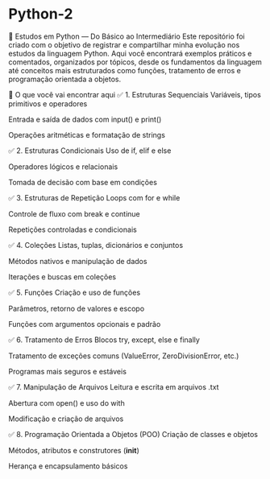 # Python-2

📘 Estudos em Python — Do Básico ao Intermediário
Este repositório foi criado com o objetivo de registrar e compartilhar minha evolução nos estudos da linguagem Python. Aqui você encontrará exemplos práticos e comentados, organizados por tópicos, desde os fundamentos da linguagem até conceitos mais estruturados como funções, tratamento de erros e programação orientada a objetos.

🧠 O que você vai encontrar aqui
✅ 1. Estruturas Sequenciais
Variáveis, tipos primitivos e operadores

Entrada e saída de dados com input() e print()

Operações aritméticas e formatação de strings

✅ 2. Estruturas Condicionais
Uso de if, elif e else

Operadores lógicos e relacionais

Tomada de decisão com base em condições

✅ 3. Estruturas de Repetição
Loops com for e while

Controle de fluxo com break e continue

Repetições controladas e condicionais

✅ 4. Coleções
Listas, tuplas, dicionários e conjuntos

Métodos nativos e manipulação de dados

Iterações e buscas em coleções

✅ 5. Funções
Criação e uso de funções

Parâmetros, retorno de valores e escopo

Funções com argumentos opcionais e padrão

✅ 6. Tratamento de Erros
Blocos try, except, else e finally

Tratamento de exceções comuns (ValueError, ZeroDivisionError, etc.)

Programas mais seguros e estáveis

✅ 7. Manipulação de Arquivos
Leitura e escrita em arquivos .txt

Abertura com open() e uso do with

Modificação e criação de arquivos

✅ 8. Programação Orientada a Objetos (POO)
Criação de classes e objetos

Métodos, atributos e construtores (__init__)

Herança e encapsulamento básicos
